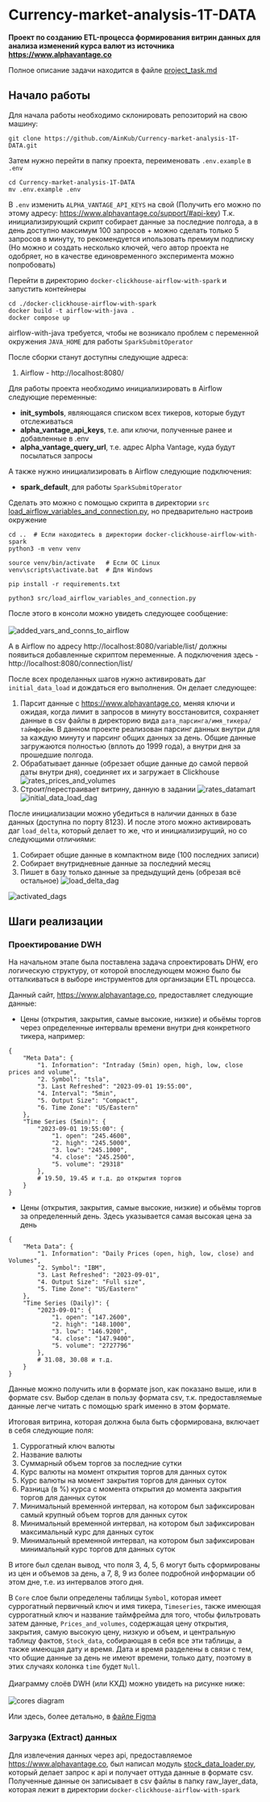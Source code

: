 # Currency-market-analysis-1T-DATA
**Проект по созданию ETL-процесса формирования витрин данных для анализа изменений курса валют из источника https://www.alphavantage.co**

Полное описание задачи находится в файле [project_task.md](./docs/project_task.md)

## Начало работы

Для начала работы необходимо склонировать репозиторий на свою машину:
```
git clone https://github.com/AinKub/Currency-market-analysis-1T-DATA.git
```

Затем нужно перейти в папку проекта, переименовать `.env.example` в `.env`
```
cd Currency-market-analysis-1T-DATA
mv .env.example .env
```

В `.env` изменить `ALPHA_VANTAGE_API_KEYS` на свой (Получить его можно по этому адресу: https://www.alphavantage.co/support/#api-key)
Т.к. инициализирующий скрипт собирает данные за последние полгода, а в день доступно максимум 100 запросов + можно сделать только 5 запросов в минуту, то рекомендуется ипользовать премиум подписку (Но можно и создать несколько ключей, чего автор проекта не одобряет, но в качестве единовременного эксперимента можно попробовать)

Перейти в директорию `docker-clickhouse-airflow-with-spark` и запустить контейнеры
```
cd ./docker-clickhouse-airflow-with-spark
docker build -t airflow-with-java .
docker compose up
```
airflow-with-java требуется, чтобы не возникало проблем с переменной окружения `JAVA_HOME` для работы `SparkSubmitOperator`

После сборки станут доступны следующие адреса:
1) Airflow - http://localhost:8080/

Для работы проекта необходимо инициализировать в Airflow следующие переменные:
- **init_symbols**, являющаяся списком всех тикеров, которые будут отслеживаться
- **alpha_vantage_api_keys**, т.е. апи ключи, полученные ранее и добавленные в .env
- **alpha_vantage_query_url**, т.е. адрес Alpha Vantage, куда будут посылаться запросы

А также нужно инициализировать в Airflow следующие подключения:
- **spark_default**, для работы `SparkSubmitOperator`

Сделать это можно с помощью скрипта в директории `src` [load_airflow_variables_and_connection.py](./src/load_airflow_variables_and_connection.py), но предварительно настроив окружение
```
cd ..  # Если находитесь в директории docker-clickhouse-airflow-with-spark
python3 -m venv venv

source venv/bin/activate   # Если ОС Linux
venv\scripts\activate.bat  # Для Windows 

pip install -r requirements.txt

python3 src/load_airflow_variables_and_connection.py
```

После этого в консоли можно увидеть следующее сообщение:
<br></br>
![added_vars_and_conns_to_airflow](./docs/img/added_vars_and_conns_to_airflow.jpg)

А в Airflow по адресу http://localhost:8080/variable/list/ должны появиться добавленные скриптом переменные. А подключения здесь - http://localhost:8080/connection/list/

После всех проделанных шагов нужно активировать даг `initial_data_load` и дождаться его выполнения. Он делает следующее:
1) Парсит данные с https://www.alphavantage.co, меняя ключи и ожидая, когда лимит в запросов в минуту восстановится, сохраняет данные в csv файлы в директорию вида `дата_парсинга/имя_тикера/таймфрейм`. В данном проекте реализован парсинг данных внутри для за каждую минуту и парсинг общих данных за день. Общие данные загружаются полностью (вплоть до 1999 года), а внутри дня за прошедшие полгода.
2) Обрабатывает данные (обрезает общие данные до самой первой даты внутри дня), соединяет их и загружает в Clickhouse
![rates_prices_and_volumes](./docs/img/rates_prices_and_volumes.png)
3) Строит/перестраивает витрину, данную в задании
![rates_datamart](./docs/img/rates_datamart.png)
![initial_data_load_dag](./docs/img/initial_data_load_dag.png)

После инициализации можно убедиться в наличии данных в базе данных (доступна по порту 8123). И после этого можно активировать даг `load_delta`, который делает то же, что и инициализирущий, но со следующими отличиями:
1) Собирает общие данные в компактном виде (100 последних записи)
2) Собирает внутридневные данные за последний месяц
3) Пишет в базу только данные за предыдущий день (обрезая всё остальное)
![load_delta_dag](./docs/img/load_delta_dag.png)

![activated_dags](./docs/img/activated_dags.png)


## Шаги реализации

### Проектирование DWH

На начальном этапе была поставлена задача спроектировать DHW, его логическую структуру, от которой впоследующем можно было бы отталкиваться в выборе инструментов для организации ETL процесса.

Данный сайт, https://www.alphavantage.co, предоставляет следующие данные:
- Цены (открытия, закрытия, самые высокие, низкие) и обьёмы торгов через определенные интервалы времени внутри дня конкретного тикера, например:
```
{
    "Meta Data": {
        "1. Information": "Intraday (5min) open, high, low, close prices and volume",
        "2. Symbol": "tsla",
        "3. Last Refreshed": "2023-09-01 19:55:00",
        "4. Interval": "5min",
        "5. Output Size": "Compact",
        "6. Time Zone": "US/Eastern"
    },
    "Time Series (5min)": {
        "2023-09-01 19:55:00": {
            "1. open": "245.4600",
            "2. high": "245.5000",
            "3. low": "245.1000",
            "4. close": "245.2500",
            "5. volume": "29318"
        },
        # 19.50, 19.45 и т.д. до открытия торгов
    }
}
```
- Цены (открытия, закрытия, самые высокие, низкие) и обьёмы торгов за определенный день. Здесь указывается самая высокая цена за день
```
{
    "Meta Data": {
        "1. Information": "Daily Prices (open, high, low, close) and Volumes",
        "2. Symbol": "IBM",
        "3. Last Refreshed": "2023-09-01",
        "4. Output Size": "Full size",
        "5. Time Zone": "US/Eastern"
    },
    "Time Series (Daily)": {
        "2023-09-01": {
            "1. open": "147.2600",
            "2. high": "148.1000",
            "3. low": "146.9200",
            "4. close": "147.9400",
            "5. volume": "2727796"
        },
        # 31.08, 30.08 и т.д.
    }
}
```
Данные можно получить или в формате json, как показано выше, или в формате csv. Выбор сделан в пользу формата csv, т.к. предоставляемые данные легче читать с помощью spark именно в этом формате.

Итоговая витрина, которая должна была быть сформирована, включает в себя следующие поля:
1) Суррогатный ключ валюты
2) Название валюты
3) Суммарный объем торгов за последние сутки
4) Курс валюты на момент открытия торгов для данных суток
5) Курс валюты на момент закрытия торгов для данных суток
6) Разница (в %) курса с момента открытия до момента закрытия торгов для данных суток
7) Минимальный временной интервал, на котором был зафиксирован самый крупный объем торгов для данных суток
8) Минимальный временной интервал, на котором был зафиксирован максимальный курс для данных суток
9) Минимальный временной интервал, на котором был зафиксирован минимальный курс торгов для данных суток

В итоге был сделан вывод, что поля 3, 4, 5, 6 могут быть сформированы из цен и объемов за день, а 7, 8, 9 из более подробной информации об этом дне, т.е. из интервалов этого дня.

В `Core` слое были определены таблицы `Symbol`, которая имеет суррогатный первичный ключ и имя тикера, `Timeseries`, также имеющая суррогатный ключ и название таймфрейма для того, чтобы фильтровать затем данные, `Prices_and_volumes`, содержащая цену открытия, закрытия, самую высокую цену, низкую и объем, и центральную таблицу фактов, `Stock_data`, собирающая в себя все эти таблицы, а также имеющая дату и время. Дата и время разделены в связи с тем, что общие данные за день не имеют времени, только дату, поэтому в этих случаях колонка `time` будет `Null`.
<br></br>
Диаграмму слоёв DWH (или КХД) можно увидеть на рисунке ниже:
<br></br>
![cores diagram](./docs/img/cores_diagram.jpg)

Или здесь, более детально, в <a href="https://www.figma.com/file/TXW9UYVSf5HJ4RP1hxuNnY/Stock-market-analizing-DWH?type=design&node-id=0%3A1&mode=design&t=FP0pZhkhRQ7HmK8z-1">файле Figma</a> 

### Загрузка (Extract) данных

Для извлечения данных через api, предоставляемое https://www.alphavantage.co, был написал модуль [stock_data_loader.py](./src/stock_data_loader.py), который делает запрос к api и получает оттуда данные в формате csv. Полученные данные он записывает в csv файлы в папку raw_layer_data, которая лежит в директории `docker-clickhouse-airflow-with-spark`